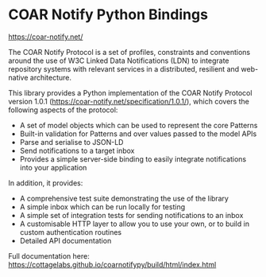 # COAR Notify Python Bindings

https://coar-notify.net/

The COAR Notify Protocol is a set of profiles, constraints and conventions around the use of W3C Linked Data Notifications (LDN) to integrate repository systems with relevant services in a distributed, resilient and web-native architecture.

This library provides a Python implementation of the COAR Notify Protocol version 1.0.1 (https://coar-notify.net/specification/1.0.1/),
which covers the following aspects of the protocol:

* A set of model objects which can be used to represent the core Patterns
* Built-in validation for Patterns and over values passed to the model APIs
* Parse and serialise to JSON-LD
* Send notifications to a target inbox
* Provides a simple server-side binding to easily integrate notifications into your application

In addition, it provides:

* A comprehensive test suite demonstrating the use of the library
* A simple inbox which can be run locally for testing
* A simple set of integration tests for sending notifications to an inbox
* A customisable HTTP layer to allow you to use your own, or to build in custom authentication routines
* Detailed API documentation

Full documentation here: https://cottagelabs.github.io/coarnotifypy/build/html/index.html